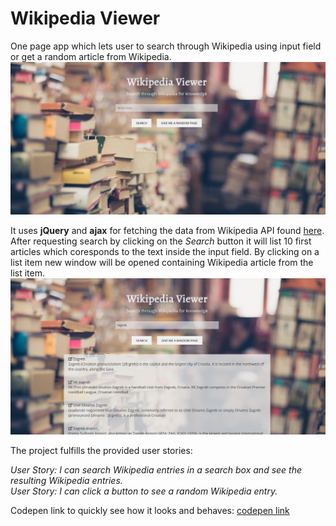 # Wikipedia Viewer

One page app which lets user to search through Wikipedia using input field or get a random article from Wikipedia.
![Screenshot1](https://raw.githubusercontent.com/matijagalina/WikipediaViewer-FCC/master/img/screenshot1.PNG)

It uses **jQuery** and **ajax** for fetching the data from Wikipedia API found [here](https://www.mediawiki.org/wiki/API:Main_page).
After requesting search by clicking on the *Search* button it will list 10 first articles which coresponds to the text inside the input field.
By clicking on a list item new window will be opened containing Wikipedia article from the list item.
![Screenshot2](https://raw.githubusercontent.com/matijagalina/WikipediaViewer-FCC/master/img/screenshot2.PNG)

The project fulfills the provided user stories:

*User Story: I can search Wikipedia entries in a search box and see the resulting Wikipedia entries.* <br>
*User Story: I can click a button to see a random Wikipedia entry.*

Codepen link to quickly see how it looks and behaves: [codepen link](https://codepen.io/matijagalina/pen/xYrMGr)
